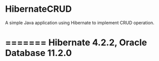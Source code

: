 # HibernateCRUD

A simple Java application using Hibernate to implement CRUD operation.

=======
Hibernate 4.2.2, Oracle Database 11.2.0
=======
